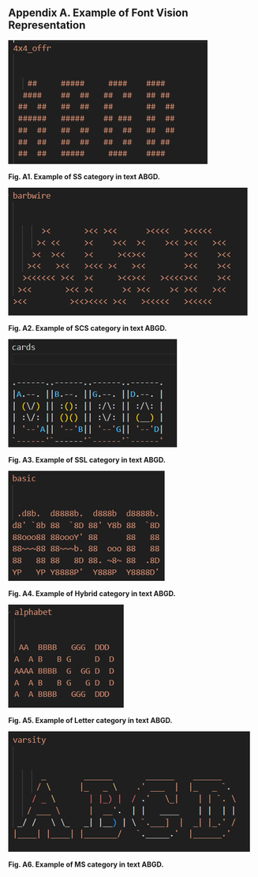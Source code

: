 ## Appendix A.  Example of Font Vision Representation

![figA1](./fig/figA1.png)

**Fig. A1. Example of SS category in text ABGD.**



![figA2](./fig/figA2.png)

**Fig. A2. Example of SCS category in text ABGD.**

 

![figA3](./fig/figA3.png)

**Fig. A3. Example of SSL category in text ABGD.**

 

![figA4](./fig/figA4.png)

**Fig. A4. Example of Hybrid category in text ABGD.**



![figA5](./fig/figA5.png)

**Fig. A5. Example of Letter category in text ABGD.**



![figA6](./fig/figA6.png)

**Fig. A6. Example of MS category in text ABGD.**
